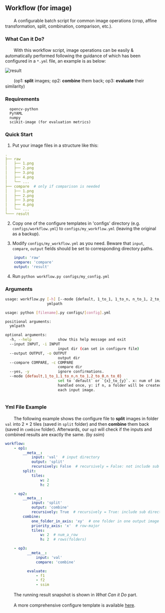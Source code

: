 ## Workflow (for image)
　　A configurable batch script for common image operations (crop, affine transformation, split, combination, comparison, etc.).

### What Can it Do?

　　With this workflow script, image operations can be easily & automatically performed following the guidance of which has been configured in a `*.yml` file, an example is as below:  

![result](http://www.xyu.ink/wp-content/uploads/2019/11/workflow.png)

　　(op1: **split** images; op2: **combine** them back; op3: **evaluate** their similarity)

### Requirements

```
  opencv-python  
  PyYAML
  numpy
  scikit-image (for evaluation metrics)
```

### Quick Start

1. Put your image files in a structure like this:

```yaml
. 
├── raw
│   ├── 1.png
│   ├── 2.png
│   ├── 3.png
│   ├── 4.png
│   └── ...
├── compare  # only if comparison is needed
│   ├── 1.png
│   ├── 2.png
│   ├── 3.png
│   ├── 4.png
│   └── ...
└─── result
```

2. Copy one of the configure templates in 'configs' directory (e.g. `configs/workflow.yml`) to `configs/my_workflow.yml` (leaving the original as a backup).

3. Modify `configs/my_workflow.yml` as you need. Beware that `input`, `compare`, `output` fields should be set to corresponding directory paths.
```yaml
    input: 'raw'
    compare: 'compare'
    output: 'result'
```

4. Run `python workflow.py configs/my_config.yml`

### Arguments

```bash
usage: workflow.py [-h] [--mode {default, 1_to_1, 1_to_n, n_to_1, 2_to_0, n_to_0}]
                   ymlpath

usage: python [filename].py configs/[config].yml

positional arguments:
  ymlpath

optional arguments:
  -h, --help            show this help message and exit
  --input INPUT, -i INPUT
                        input dir (can set in configure file)
  --output OUTPUT, -o OUTPUT
                        output dir
  --compare COMPARE, -c COMPARE
                        compare dir
  --yes, -y             ignore confirmations.
  --mode {default,1_to_1,1_to_n,n_to_1,2_to_0,n_to_0}
                        set to `default` or `{x}_to_{y}`. x: num of images
                        handled once, y: if n, a folder will be created for
                        each input image.
                        
```

### Yml File Example

　　The following example shows the configure file to **split** images in folder `val` into 2 × 2 tiles (saved in `split` folder) and then **combine** them back (saved in `combine` folder). Afterwards, our `op3` will check if the inputs and combined results are exactly the same. (by *ssim*)

```yaml
workflow:
    - op1:
        __meta__:
            input: 'val'  # input directory
            output: 'split'
            recursively: False  # recursively = False: not include sub directory
        split:
            tiles:
                w: 2
                h: 2

    - op2:
        __meta__:
            input: 'split'
            output: 'combine'
            recursively: True  # recursively = True: include sub directory
        combine:
            one_folder_in_axis: 'xy'  # one folder in one output image
            priority_axis: 'x'  # row-major
            tiles:
                w: 2  # num_a_row
                h: 2  # rows(folders)

    - op3:
          __meta__:
              input: 'val'
              compare: 'combine'

          evaluate:
              - f1
              - f2
              - ssim
```

　　The running result snapshot is shown in *What Can it Do* part.

　　A more comprehensive configure template is available [here](https://github.com/misads/img_workflow/blob/master/configs/template.yml).



